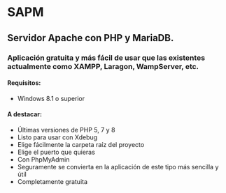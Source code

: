 # SAPM
## Servidor Apache con PHP y MariaDB.

### Aplicación gratuita y más fácil de usar que las existentes actualmente como XAMPP, Laragon, WampServer, etc.

#### Requisitos:
- Windows 8.1 o superior

#### A destacar:
- Últimas versiones de PHP 5, 7 y 8
- Listo para usar con Xdebug
- Elige fácilmente la carpeta raíz del proyecto
- Elige el puerto que quieras
- Con PhpMyAdmin
- Seguramente se convierta en la aplicación de este tipo más sencilla y útil
- Completamente gratuita
